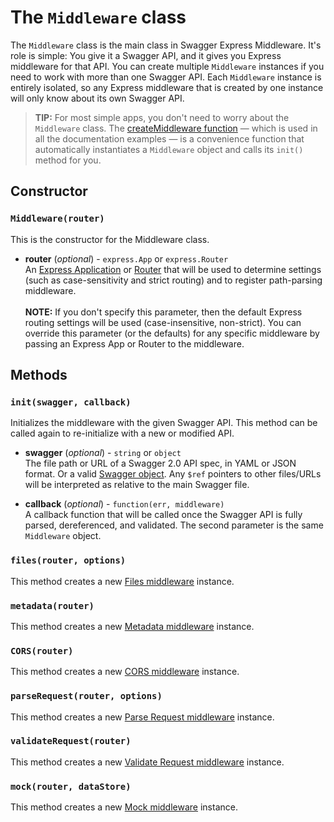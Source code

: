 The `Middleware` class
============================
The `Middleware` class is the main class in Swagger Express Middleware.  It's role is simple: You give it a Swagger API, and it gives you Express middleware for that API.  You can create multiple `Middleware` instances if you need to work with more than one Swagger API.  Each `Middleware` instance is entirely isolated, so any Express middleware that is created by one instance will only know about its own Swagger API.

> **TIP:** For most simple apps, you don't need to worry about the `Middleware` class.  The [createMiddleware function](createMiddleware.md) &mdash; which is used in all the documentation examples &mdash; is a convenience function that automatically instantiates a `Middleware` object and calls its `init()` method for you.


Constructor
-----------------------
### `Middleware(router)`
This is the constructor for the Middleware class.

* __router__ (_optional_) - `express.App` or `express.Router`<br>
An [Express Application](http://expressjs.com/4x/api.html#application) or [Router](http://expressjs.com/4x/api.html#router) that will be used to determine settings (such as case-sensitivity and strict routing) and to register path-parsing middleware.
<br><br>
**NOTE:** If you don't specify this parameter, then the default Express routing settings will be used (case-insensitive, non-strict).  You can override this parameter (or the defaults) for any specific middleware by passing an Express App or Router to the middleware.


Methods
-----------------------
### `init(swagger, callback)`
Initializes the middleware with the given Swagger API. This method can be called again to re-initialize with a new or modified API.

* __swagger__ (_optional_) - `string` or `object`<br>
The file path or URL of a Swagger 2.0 API spec, in YAML or JSON format. Or a valid [Swagger object](https://github.com/OAI/OpenAPI-Specification/blob/master/versions/2.0.md#swagger-object).  Any `$ref` pointers to other files/URLs will be interpreted as relative to the main Swagger file.

* __callback__ (_optional_) - `function(err, middleware)`<br>
A callback function that will be called once the Swagger API is fully parsed, dereferenced, and validated. The second parameter is the same `Middleware` object.

### `files(router, options)`
This method creates a new [Files middleware](../middleware/files.md) instance.

### `metadata(router)`
This method creates a new [Metadata middleware](../middleware/metadata.md) instance.

### `CORS(router)`
This method creates a new [CORS middleware](../middleware/CORS.md) instance.

### `parseRequest(router, options)`
This method creates a new [Parse Request middleware](../middleware/parseRequest.md) instance.

### `validateRequest(router)`
This method creates a new [Validate Request middleware](../middleware/validateRequest.md) instance.

### `mock(router, dataStore)`
This method creates a new [Mock middleware](../middleware/mock.md) instance.
